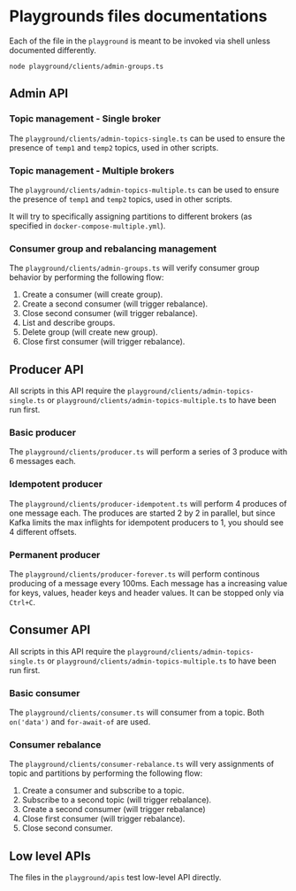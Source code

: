 # Playgrounds files documentations

Each of the file in the `playground` is meant to be invoked via shell unless documented differently.

```
node playground/clients/admin-groups.ts
```

## Admin API

### Topic management - Single broker

The `playground/clients/admin-topics-single.ts` can be used to ensure the presence of `temp1` and `temp2` topics, used in other scripts.

### Topic management - Multiple brokers

The `playground/clients/admin-topics-multiple.ts` can be used to ensure the presence of `temp1` and `temp2` topics, used in other scripts.

It will try to specifically assigning partitions to different brokers (as specified in `docker-compose-multiple.yml`).

### Consumer group and rebalancing management

The `playground/clients/admin-groups.ts` will verify consumer group behavior by performing the following flow:

1. Create a consumer (will create group).
2. Create a second consumer (will trigger rebalance).
3. Close second consumer (will trigger rebalance).
4. List and describe groups.
5. Delete group (will create new group).
6. Close first consumer (will trigger rebalance).

## Producer API

All scripts in this API require the `playground/clients/admin-topics-single.ts` or `playground/clients/admin-topics-multiple.ts` to have been run first.

### Basic producer

The `playground/clients/producer.ts` will perform a series of 3 produce with 6 messages each.

### Idempotent producer

The `playground/clients/producer-idempotent.ts` will perform 4 produces of one message each. The produces are started 2 by 2 in parallel, but since Kafka limits the max inflights for idempotent producers to 1, you should see 4 different offsets.

### Permanent producer

The `playground/clients/producer-forever.ts` will perform continous producing of a message every 100ms. Each message has a increasing value for keys, values, header keys and header values. It can be stopped only via `Ctrl+C`.

## Consumer API

All scripts in this API require the `playground/clients/admin-topics-single.ts` or `playground/clients/admin-topics-multiple.ts` to have been run first.

### Basic consumer

The `playground/clients/consumer.ts` will consumer from a topic. Both `on('data')` and `for-await-of` are used.

### Consumer rebalance

The `playground/clients/consumer-rebalance.ts` will very assignments of topic and partitions by performing the following flow:

1. Create a consumer and subscribe to a topic.
2. Subscribe to a second topic (will trigger rebalance).
3. Create a second consumer (will trigger rebalance)
4. Close first consumer (will trigger rebalance).
5. Close second consumer.

## Low level APIs

The files in the `playground/apis` test low-level API directly.
